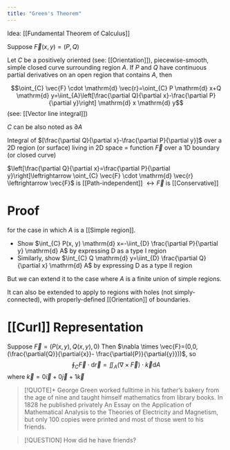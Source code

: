```yaml
---
title: "Green's Theorem"
---
```

Idea: [[Fundamental Theorem of Calculus]]

Suppose $\vec{F}(x,y)=(P,Q)$

Let $C$ be a positively oriented (see: [[Orientation]]), piecewise-smooth, simple closed curve surrounding region $A$. If $P$ and $Q$ have continuous partial derivatives on an open region that contains $A$, then

$$\oint_{C} \vec{F} \cdot \mathrm{d} \vec{r}=\oint_{C} P \mathrm{d}  x+Q \mathrm{d}  y=\iint_{A}\left[\frac{\partial Q}{\partial x}-\frac{\partial P}{\partial y}\right] \mathrm{d} x \mathrm{d} y$$
(see: [[Vector line integral]])

$C$ can be also noted as $\partial{A}$

Integral of $[\frac{\partial Q}{\partial x}-\frac{\partial P}{\partial y}]$ over a 2D region (or surface) living in 2D space = function $\vec{F}$ over a 1D boundary (or closed curve)

$\left[\frac{\partial Q}{\partial x}=\frac{\partial P}{\partial y}\right]\leftrightarrow \oint_{C} \vec{F} \cdot \mathrm{d} \vec{r} \leftrightarrow \vec{F}$  is [[Path-independent]] $\leftrightarrow \vec{F}$ is [[Conservative]]

# Proof
for the case in which $A$ is a [[Simple region]].

* Show $\int_{C} P(x, y) \mathrm{d} x=-\iint_{D} \frac{\partial P}{\partial y} \mathrm{d} A$ by expressing D as a type I region
* Similarly, show $\int_{C} Q \mathrm{d} y=\iint_{D} \frac{\partial Q}{\partial x} \mathrm{d} A$ by expressing D as a type II region

But we can extend it to the case where $A$ is a finite union of simple regions.

It can also be extended to apply to regions with holes (not simply-connected), with properly-defined [[Orientation]] of boundaries.
# [[Curl]] Representation
Suppose $\vec{F}=(P(x,y),Q(x,y),0)$ 
Then $\nabla \times \vec{F}=(0,0,(\frac{\partial{Q}}{\partial{x}}- \frac{\partial{P}}{\partial{y}}))$, so
$$\oint_{C} \vec{F} \cdot \mathrm{d} \vec{r}=\iint_{A}(\nabla \times \vec{F})\cdot \vec{k} \mathrm{d} A$$
where $\vec{k}=0\vec{i}+0\vec{j}+1\vec{k}$


> [!QUOTE]+
> George Green worked fulltime in his father’s bakery from the age of nine and taught himself mathematics from library books. In 1828 he published privately An Essay on the Application of Mathematical Analysis to the Theories of Electricity and Magnetism, but only 100 copies were printed and most of those went to his friends.

> [!QUESTION] How did he have friends?

